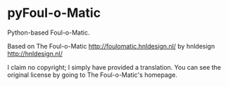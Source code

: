 pyFoul-o-Matic
==============

Python-based Foul-o-Matic.

Based on The Foul-o-Matic <http://foulomatic.hnldesign.nl/> by hnldesign <http://hnldesign.nl/>

I claim no copyright; I simply have provided a translation. You can see the original license by going to The Foul-o-Matic's homepage.

